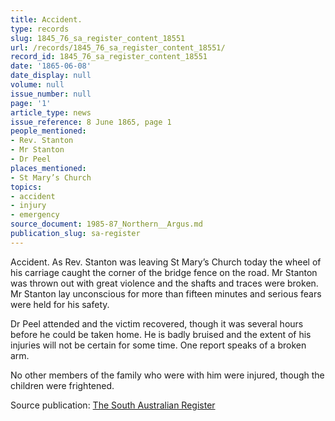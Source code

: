 ```yaml
---
title: Accident.
type: records
slug: 1845_76_sa_register_content_18551
url: /records/1845_76_sa_register_content_18551/
record_id: 1845_76_sa_register_content_18551
date: '1865-06-08'
date_display: null
volume: null
issue_number: null
page: '1'
article_type: news
issue_reference: 8 June 1865, page 1
people_mentioned:
- Rev. Stanton
- Mr Stanton
- Dr Peel
places_mentioned:
- St Mary’s Church
topics:
- accident
- injury
- emergency
source_document: 1985-87_Northern__Argus.md
publication_slug: sa-register
---
```


Accident.  As Rev. Stanton was leaving St Mary’s Church today the wheel of his carriage caught the corner of the bridge fence on the road.  Mr Stanton was thrown out with great violence and the shafts and traces were broken.  Mr Stanton lay unconscious for more than fifteen minutes and serious fears were held for his safety.

Dr Peel attended and the victim recovered, though it was several hours before he could be taken home.  He is badly bruised and the extent of his injuries will not be certain for some time.  One report speaks of a broken arm.

No other members of the family who were with him were injured, though the children were frightened.

Source publication: [The South Australian Register](/publications/sa-register/)
